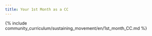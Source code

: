 ```yaml
---
title: Your 1st Month as a CC
---
```



{% include community_curriculum/sustaining_movement/en/1st_month_CC.md %}
